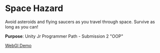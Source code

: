 # Space Hazard
Avoid asteroids and flying saucers as you travel through space. Survive as long as you can!

**Purpose**: Unity Jr Programmer Path - Submission 2 "OOP"

[WebGl Demo](https://play.unity.com/en/games/5255194a-b71e-41d3-bea4-1afde409f0ec/space-hazard)
